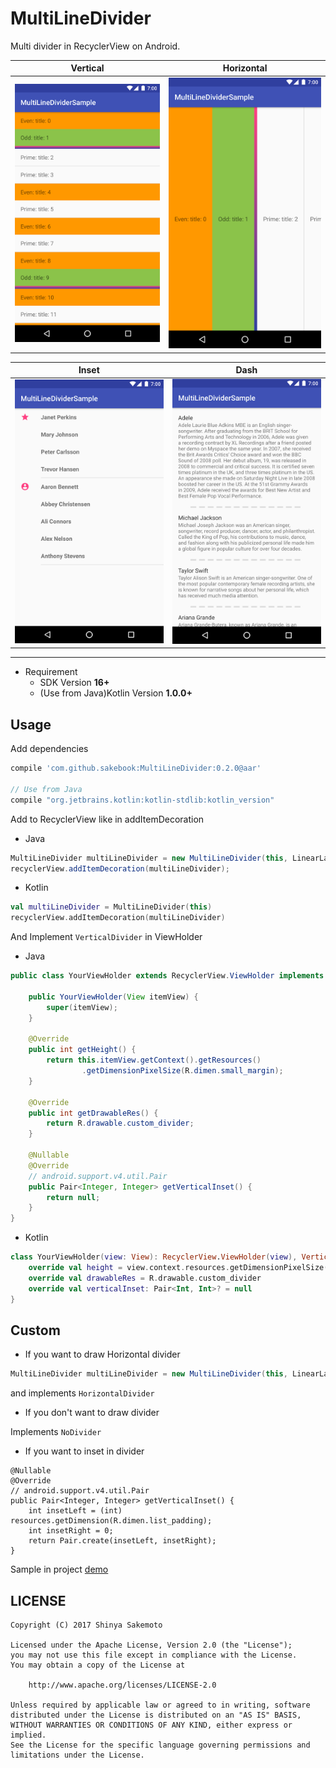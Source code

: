 MultiLineDivider
============
Multi divider in RecyclerView on Android.

|Vertical|Horizontal|
|:---:|:---:|
|![image](https://raw.githubusercontent.com/sakebook/MultiLineDivider/master/art/vertical.png)|![image](https://raw.githubusercontent.com/sakebook/MultiLineDivider/master/art/horizontal.png)|

|Inset|Dash|
|:---:|:---:|
|![image](https://raw.githubusercontent.com/sakebook/MultiLineDivider/master/art/inset.png)|![image](https://raw.githubusercontent.com/sakebook/MultiLineDivider/master/art/dash.png)|

---


- Requirement
  - SDK Version __16+__
  - (Use from Java)Kotlin Version __1.0.0+__ 


## Usage
Add dependencies

```gradle
compile 'com.github.sakebook:MultiLineDivider:0.2.0@aar'

// Use from Java
compile "org.jetbrains.kotlin:kotlin-stdlib:kotlin_version"
```

Add to RecyclerView like in addItemDecoration

- Java

```java
MultiLineDivider multiLineDivider = new MultiLineDivider(this, LinearLayout.VERTICAL);
recyclerView.addItemDecoration(multiLineDivider);
```

- Kotlin

```kotlin
val multiLineDivider = MultiLineDivider(this)
recyclerView.addItemDecoration(multiLineDivider)
```

And Implement `VerticalDivider` in ViewHolder

- Java

```java
public class YourViewHolder extends RecyclerView.ViewHolder implements VerticalDivider {

    public YourViewHolder(View itemView) {
        super(itemView);
    }

    @Override
    public int getHeight() {
        return this.itemView.getContext().getResources()
                .getDimensionPixelSize(R.dimen.small_margin);
    }

    @Override
    public int getDrawableRes() {
        return R.drawable.custom_divider;
    }

    @Nullable
    @Override
    // android.support.v4.util.Pair
    public Pair<Integer, Integer> getVerticalInset() {
        return null;
    }
}
```

- Kotlin

```kotlin
class YourViewHolder(view: View): RecyclerView.ViewHolder(view), VerticalDivider {
    override val height = view.context.resources.getDimensionPixelSize(R.dimen.small_margin)
    override val drawableRes = R.drawable.custom_divider
    override val verticalInset: Pair<Int, Int>? = null
}
```


## Custom
- If you want to draw Horizontal divider

```java
MultiLineDivider multiLineDivider = new MultiLineDivider(this, LinearLayout.HORIZONTAL);
```

and implements `HorizontalDivider`


- If you don't want to draw divider

Implements `NoDivider`

- If you want to inset in divider

```
@Nullable
@Override
// android.support.v4.util.Pair
public Pair<Integer, Integer> getVerticalInset() {
    int insetLeft = (int) resources.getDimension(R.dimen.list_padding);
    int insetRight = 0;
    return Pair.create(insetLeft, insetRight);
}

```


Sample in project [demo](https://github.com/sakebook/MultiLineDivider/tree/master/sample)

## LICENSE
```
Copyright (C) 2017 Shinya Sakemoto

Licensed under the Apache License, Version 2.0 (the "License");
you may not use this file except in compliance with the License.
You may obtain a copy of the License at

    http://www.apache.org/licenses/LICENSE-2.0

Unless required by applicable law or agreed to in writing, software
distributed under the License is distributed on an "AS IS" BASIS,
WITHOUT WARRANTIES OR CONDITIONS OF ANY KIND, either express or implied.
See the License for the specific language governing permissions and
limitations under the License.
```